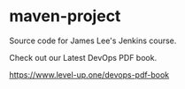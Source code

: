 # maven-project 
Source code for James Lee's Jenkins course.

Check out our Latest DevOps PDF book.

https://www.level-up.one/devops-pdf-book
